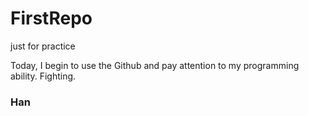 # FirstRepo
just for practice

Today, I begin to use the Github and pay attention to my programming ability.
Fighting.

### Han
